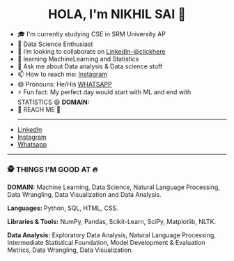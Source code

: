 <html> 
    <head>
      <center>
      <h1> HOLA, I'm NIKHIL SAI 👋 </h1></head>
      </center>

</html>
 
    
- 🎓 I'm currently studying CSE in SRM University AP
- 🌱 Data Science Enthusiast
- 👯 I’m looking to collaborate on [LinkedIn-@clickhere](https://www.linkedin.com/in/nikhil-sai-kanchanapally-077a49206/) 
- 🤔 learning MachineLearning and Statistics 
- 💬 Ask me about Data analysis & Data science stuff
- 📫 How to reach me: [Instagram](https://www.instagram.com/_nikhil_nani1432__/)
- 😄 Pronouns: He/His [WHATSAPP](https://api.whatsapp.com/send/?phone=918897082386&text&app_absent=0) 
- ⚡ Fun fact: My perfect day would start with ML and end with STATISTICS 😄
**DOMAIN:** 
- 📱 REACH ME 🤝<html>
    <hr>
    </html>
- [LinkedIn](https://www.linkedin.com/in/nikhil-sai-kanchanapally-077a49206/)
- [Instagram](https://www.instagram.com/_nikhil_nani1432__/)
- [Whatsapp](https://api.whatsapp.com/send/?phone=918897082386&text&app_absent=0) 
<html>
    <hr>
    </html>
    
<html>
    <h3>🕵 THINGS I'M GOOD AT 🔥 </h3>
    </html>
  
**DOMAIN:**  Machine Learning, Data Science, Natural Language Processing, Data Wrangling, Data Visualization and Data Analysis.

**Languages:**  Python, SQL, HTML, CSS.

**Libraries & Tools:** NumPy, Pandas, Scikit-Learn, SciPy, Matplotlib, NLTK.

**Data Analysis:** Exploratory Data Analysis, Natural Language Processing, Intermediate Statistical Foundation, Model Development & Evaluation Metrics, Data Wrangling, Data Visualization.


    
